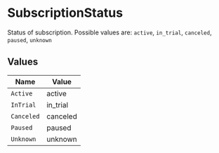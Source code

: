# SubscriptionStatus

Status of subscription. Possible values are: `active`, `in_trial`, `canceled`, `paused`, `unknown`


## Values

| Name       | Value      |
| ---------- | ---------- |
| `Active`   | active     |
| `InTrial`  | in_trial   |
| `Canceled` | canceled   |
| `Paused`   | paused     |
| `Unknown`  | unknown    |